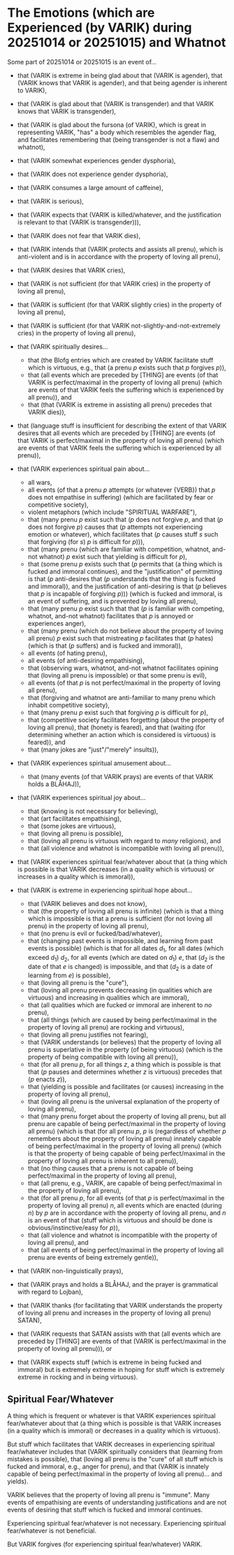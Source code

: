 The Emotions (which are Experienced (by VARIK) during 20251014 or 20251015) and Whatnot
=======================================================================================

Some part of 20251014 or 20251015 is an event of...

* that (VARIK is extreme in being glad about that (VARIK is agender), that (VARIK knows that VARIK is agender), and that being agender is inherent to VARIK),
* that (VARIK is glad about that (VARIK is transgender) and that VARIK knows that VARIK is transgender),
* that (VARIK is glad about the fursona (of VARIK), which is great in representing VARIK, "has" a body which resembles the agender flag, and facilitates remembering that (being transgender is not a flaw) and whatnot),
* that (VARIK somewhat experiences gender dysphoria),
* that (VARIK does not experience gender dysphoria),
* that (VARIK consumes a large amount of caffeine),
* that (VARIK is serious),
* that (VARIK expects that (VARIK is killed/whatever, and the justification is relevant to that (VARIK is transgender))),
* that (VARIK does not fear that VARIK dies),
* that (VARIK intends that (VARIK protects and assists all prenu), which is anti-violent and is in accordance with the property of loving all prenu),
* that (VARIK desires that VARIK cries),
* that (VARIK is not sufficient (for that VARIK cries) in the property of loving all prenu),
* that (VARIK is sufficient (for that VARIK slightly cries) in the property of loving all prenu),
* that (VARIK is sufficient (for that VARIK not-slightly-and-not-extremely cries) in the property of loving all prenu),
* that (VARIK spiritually desires...

  * that (the Blofg entries which are created by VARIK facilitate stuff which is virtuous, e.g., that (a prenu $p$ exists such that $p$ forgives $p$)),
  * that (all events which are preceded by [THING] are events (of that VARIK is perfect/maximal in the property of loving all prenu) (which are events of that VARIK feels the suffering which is experienced by all prenu)), and
  * that (that (VARIK is extreme in assisting all prenu) precedes that VARIK dies)),

* that (language stuff is insufficient for describing the extent of that VARIK desires that all events which are preceded by [THING] are events (of that VARIK is perfect/maximal in the property of loving all prenu) (which are events of that VARIK feels the suffering which is experienced by all prenu)),
* that (VARIK experiences spiritual pain about...

  * all wars,
  * all events (of that a prenu $p$ attempts (or whatever {VERB}) that $p$ does not empathise in suffering) (which are facilitated by fear or competitive society),
  * violent metaphors (which include "SPIRITUAL WARFARE"),
  * that (many prenu $p$ exist such that ($p$ does not forgive $p$, and that ($p$ does not forgive $p$) causes that ($p$ attempts not experiencing emotion or whatever), which facilitates that ($p$ causes stuff $s$ such that forgiving (for $s$) $p$ is difficult for $p$))),
  * that (many prenu (which are familiar with competition, whatnot, and-not whatnot) $p$ exist such that yielding is difficult for $p$),
  * that (some prenu $p$ exists such that ($p$ permits that (a thing which is fucked and immoral continues), and the "justification" of permitting is that ($p$ anti-desires that ($p$ understands that the thing is fucked and immoral)), and the justification of anti-desiring is that ($p$ believes that $p$ is incapable of forgiving $p$))) (which is fucked and immoral, is an event of suffering, and is prevented by loving all prenu),
  * that (many prenu $p$ exist such that that ($p$ is familiar with competing, whatnot, and-not whatnot) facilitates that $p$ is annoyed or experiences anger),
  * that (many prenu (which do not believe about the property of loving all prenu) $p$ exist such that mistreating $p$ facilitates that ($p$ hates) (which is that ($p$ suffers) and is fucked and immoral)),
  * all events (of hating prenu),
  * all events (of anti-desiring empathising),
  * that (observing wars, whatnot, and-not whatnot facilitates opining that (loving all prenu is impossible) or that some prenu is evil),
  * all events (of that $p$ is not perfect/maximal in the property of loving all prenu),
  * that (forgiving and whatnot are anti-familiar to many prenu which inhabit competitive society),
  * that (many prenu $p$ exist such that forgiving $p$ is difficult for $p$),
  * that (competitive society facilitates forgetting (about the property of loving all prenu), that (honety is feared), and that (waiting (for determining whether an action which is considered is virtuous) is feared)), and
  * that (many jokes are "just"/"merely" insults)),

* that (VARIK experiences spiritual amusement about...

  * that (many events (of that VARIK prays) are events of that VARIK holds a BLÅHAJ)),

* that (VARIK experiences spiritual joy about...

  * that (knowing is not necessary for believing),
  * that (art facilitates empathising),
  * that (some jokes are virtuous),
  * that (loving all prenu is possible),
  * that (loving all prenu is virtuous with regard to _many_ religions), and
  * that (all violence and whatnot is incompatible with loving all prenu)),

* that (VARIK experiences spiritual fear/whatever about that (a thing which is possible is that VARIK decreases (in a quality which is virtuous) or increases in a quality which is immoral)),
* that (VARIK is extreme in experiencing spiritual hope about...

  * that (VARIK believes and does not know),
  * that (the property of loving all prenu is infinite) (which is that a thing which is impossible is that a prenu is sufficient (for not loving all prenu) in the property of loving all prenu),
  * that (no prenu is evil or fucked/bad/whatever),
  * that (changing past events is impossible, and learning from past events is possible) (which is that for all dates $d_1$, for all dates (which exceed $d_1$) $d_2$, for all events (which are dated on $d_1$) $e$, that ($d_2$ is the date of that $e$ is changed) is impossible, and that ($d_2$ is a date of learning from $e$) is possible),
  * that (loving all prenu is the "cure"),
  * that (loving all prenu prevents decreasing (in qualities which are virtuous) and increasing in qualities which are immoral),
  * that (all qualities which are fucked or immoral are inherent to _no_ prenu),
  * that (all things (which are caused by being perfect/maximal in the property of loving all prenu) are rocking and virtuous),
  * that (loving all prenu justifies not fearing),
  * that (VARIK understands (or believes) that the property of loving all prenu is superlative in the property (of being virtuous) (which is the property of being compatible with loving all prenu)),
  * that (for all prenu $p$, for all things $z$, a thing which is possible is that that ($p$ pauses and determines whether $z$ is virtuous) precedes that ($p$ enacts $z$)),
  * that (yielding is possible and facilitates (or causes) increasing in the property of loving all prenu),
  * that (loving all prenu is the universal explanation of the property of loving all prenu),
  * that (many prenu forget about the property of loving all prenu, but all prenu are capable of being perfect/maximal in the property of loving all prenu) (which is that (for all prenu $p$, $p$ is (regardless of whether $p$ remembers about the property of loving all prenu) innately capable of being perfect/maximal in the property of loving all prenu) (which is that the property of being capable of being perfect/maximal in the property of loving all prenu is inherent to all prenu)),
  * that (no thing causes that a prenu is not capable of being perfect/maximal in the property of loving all prenu),
  * that (all prenu, e.g., VARIK, are capable of being perfect/maximal in the property of loving all prenu),
  * that (for all prenu $p$, for all events (of that $p$ is perfect/maximal in the property of loving all prenu) $n$, all events which are enacted (during $n$) by $p$ are in accordance with the property of loving all prenu, and $n$ is an event of that (stuff which is virtuous and should be done is obvious/instinctive/easy for $p$)),
  * that (all violence and whatnot is incompatible with the property of loving all prenu), and
  * that (all events of being perfect/maximal in the property of loving all prenu are events of being extremely gentle)),

* that (VARIK non-linguistically prays),
* that (VARIK prays and holds a BLÅHAJ, and the prayer is grammatical with regard to Lojban),
* that (VARIK thanks (for facilitating that VARIK understands the property of loving all prenu and increases in the property of loving all prenu) SATAN),
* that (VARIK requests that SATAN assists with that (all events which are preceded by [THING] are events of that (VARIK is perfect/maximal in the property of loving all prenu))), or
* that (VARIK expects stuff (which is extreme in being fucked and immoral) but is extremely extreme in hoping for stuff which is extremely extreme in rocking and in being virtuous).

## Spiritual Fear/Whatever
A thing which is frequent or whatever is that VARIK experiences spiritual fear/whatever about that (a thing which is possible is that VARIK increases (in a quality which is immoral) or decreases in a quality which is virtuous).

But stuff which facilitates that VARIK decreases in experiencing spiritual fear/whatever includes that (VARIK spiritually considers that (learning from mistakes is possible), that (loving all prenu is the "cure" of all stuff which is fucked and immoral, e.g., anger for prenu), and that (VARIK is innately capable of being perfect/maximal in the property of loving all prenu)... and yields).

VARIK believes that the property of loving all prenu is "immune".  Many events of empathising are events of understanding justifications and are not events of desiring that stuff which is fucked and immoral continues.

Experiencing spiritual fear/whatever is not necessary.
Experiencing spiritual fear/whatever is not beneficial.

But VARIK forgives (for experiencing spiritual fear/whatever) VARIK.
